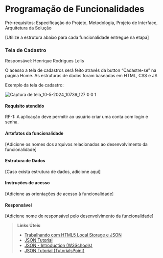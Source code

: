 # Programação de Funcionalidades

Pré-requisitos: Especificação do Projeto, Metodologia, Projeto de Interface, Arquitetura da Solução

[Utilize a estrutura abaixo para cada funcionalidade entregue na etapa]

### Tela de Cadastro
Responsável: Henrique Rodrigues Lelis

O acesso a tela de cadastros será feito através da button “Cadastre-se” na página Home. As estruturas de dados foram baseadas em HTML, CSS e JS.

Exemplo da tela de cadastro:

![Captura de tela_10-5-2024_10739_127 0 0 1](https://github.com/ICEI-PUC-Minas-PMV-ADS/pmv-ads-2024-1-e1-proj-web-t1-pmv-ads-2024-1-e1-projtalentosnacionais/assets/164432177/92957ed9-4198-4f93-a882-9757add05a60)



#### Requisito atendido

RF-1: A aplicação deve permitir ao usuário criar uma conta com login e senha.


#### Artefatos da funcionalidade

[Adicione os nomes dos arquivos relacionados ao desenvolvimento da funcionalidade]


#### Estrutura de Dados

[Caso exista estrutura de dados, adicione aqui]


#### Instruções de acesso

[Adicione as orientações de acesso à funcionalidade]


#### Responsável

[Adicione nome do responsável pelo desenvolvimento da funcionalidade]




> **Links Úteis**:
> - [Trabalhando com HTML5 Local Storage e JSON](https://www.devmedia.com.br/trabalhando-com-html5-local-storage-e-json/29045)
> - [JSON Tutorial](https://www.w3resource.com/JSON)
> - [JSON - Introduction (W3Schools)](https://www.w3schools.com/js/js_json_intro.asp)
> - [JSON Tutorial (TutorialsPoint)](https://www.tutorialspoint.com/json/index.htm)

